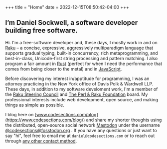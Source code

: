 +++
title = "Home"
date = 2022-12-15T08:50:42-04:00
+++

<h2 class="site-header">I’m Daniel Sockwell, a software developer building free software.</h2>

Hi.  I'm a free-software developer and, these days, I mostly work in and on [Raku](https://docs.raku.org/) 
– a concise, expressive,
aggressively multiparadigm language that supports gradual typing, built-in concurrency,
rich metaprogramming, and best-in-class, Unicode-first string processing and pattern matching.
I also program a fair amount in [Rust](https://www.rust-lang.org/) (perfect for when I need the 
performance that comes from being closer to the metal) and in 
[JavaScript](https://www.ecma-international.org/ecma-262/11.0/index.html).

Before discovering my interest in/apptitude for programming, I was an attorney practicing in the
New York office of Davis Polk & Wardwell LLP.  These days, in addition to my software develoment 
work, I'm a member of the [Raku Steering Council](https://raku.github.io/Raku-Steering-Council/) 
and [The Perl & Raku Foundation](https://www.perlfoundation.org/) board. My professional interests
include web development, open source, and making things as simple as possible.

I blog here on [www.codesections.com/blog](https://www.codesections.com/blog/) and share
my shorter thoughts using the distributed, open-source social network
[Mastodon](https://joinmastodon.org/) under the username <a rel="me"
href="https://fosstodon.org/@codesections">@codesections@fosstodon.org</a> .  If you have
any questions or just want to say "hi", feel free to email me at `daniel@codesections.com`
or to reach out through [any other contact method](https://codesections.com/contact).
